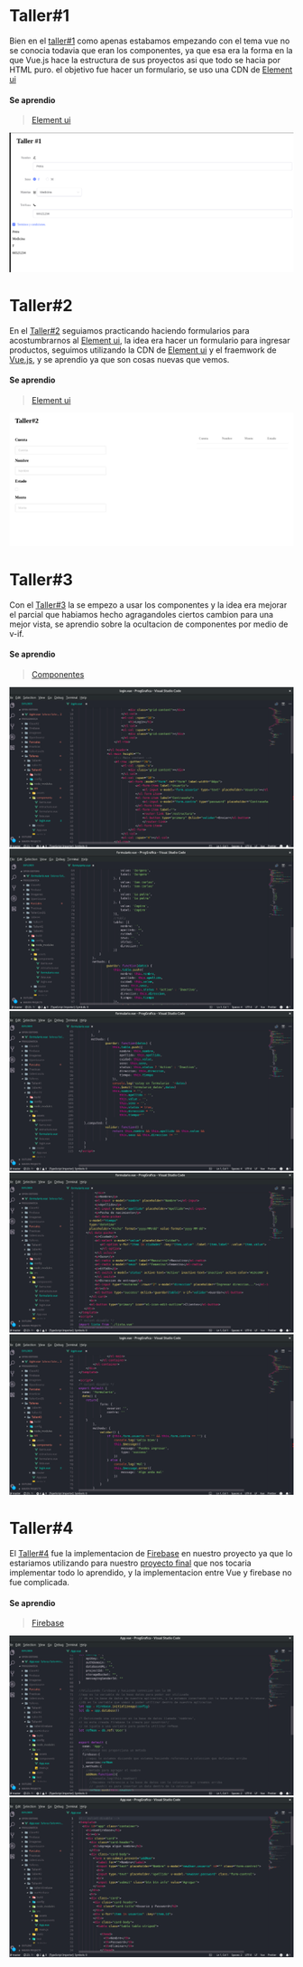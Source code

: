 # Taller#1


Bien en el [taller#1](https://github.com/andrew962/ProgGrafica/tree/master/Talleres/Taller%231) como apenas estabamos empezando con el tema vue no se conocia todavia que eran los componentes, ya que esa era la forma en la que Vue.js hace la estructura de sus proyectos asi que todo se hacia por HTML puro. el objetivo fue hacer un formulario, se uso una CDN de [Element ui](https://element.eleme.io/#/es)
#### Se aprendio
> [Element ui](https://element.eleme.io/#/es/component/table)

![](https://github.com/andrew962/ProgGrafica/blob/master/Imagenes/Taller1.png?raw=true)



# Taller#2
En el [Taller#2](https://github.com/andrew962/ProgGrafica/tree/master/Talleres/Taller%232) seguiamos practicando haciendo formularios para acostumbrarnos al [Element ui](https://element.eleme.io/#/es), la idea era hacer un formulario para ingresar productos, seguimos utilizando la CDN de [Element ui](https://element.eleme.io/#/es) y el fraemwork de [Vue.js](https://vuejs.org/), y se aprendio ya que son cosas nuevas que vemos.
#### Se aprendio
> [Element ui](https://element.eleme.io/#/es/component/table)

![](https://github.com/andrew962/ProgGrafica/blob/master/Imagenes/taller2.gif?raw=true)

# Taller#3

Con el [Taller#3](https://github.com/andrew962/ProgGrafica/tree/master/Talleres/Taller%233) la se empezo a usar los componentes y la idea era mejorar el parcial que habiamos hecho agragandoles ciertos cambion para una mejor vista, se aprendio sobre la ocultacion de componentes por medio de v-if.
#### Se aprendio
> [Componentes](https://vuejs.org/v2/api/#components)

![](https://github.com/andrew962/ProgGrafica/blob/master/Imagenes/taller3.png?raw=true)
![](https://github.com/andrew962/ProgGrafica/blob/master/Imagenes/taller3_%25.png?raw=true)
![](https://github.com/andrew962/ProgGrafica/blob/master/Imagenes/taller3_3.png?raw=true)
![](https://github.com/andrew962/ProgGrafica/blob/master/Imagenes/taller3_6.png?raw=true)
![](https://github.com/andrew962/ProgGrafica/blob/master/Imagenes/taller3_2.png?raw=true)

# Taller#4

El [Taller#4](https://github.com/andrew962/ProgGrafica/tree/master/Talleres/Taller%234) fue la implementacion de [Firebase](https://firebase.google.com/) en nuestro proyecto ya que lo estariamos utilizando para nuestro [proyecto final](https://github.com/andrew962/ProgGrafica/tree/master/OpenSource) que nos tocaria implementar todo lo aprendido, y la implementacion entre Vue y firebase no fue complicada.
#### Se aprendio
 > [Firebase](https://firebase.google.com/)

![](https://github.com/andrew962/ProgGrafica/blob/master/Imagenes/taller4.png?raw=true)
![](https://github.com/andrew962/ProgGrafica/blob/master/Imagenes/taller4_2.png?raw=true)
